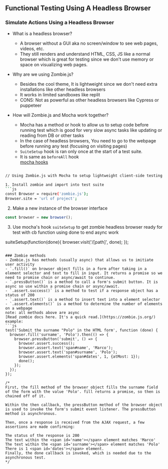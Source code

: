 ## Functional Testing Using A Headless Browser

### Simulate Actions Using a Headless Browser

- What is a headless browser?
    * A browser without a GUI aka no screen/window to see web pages, videos, etc. 
    * They still renders and understand HTML, CSS, JS like a normal browser which is great for testing since we don't use memory or space on visualizing web pages. 

- Why are we using Zombie.js?
    * Besides the cool theme, It is lightweight since we don't need extra installations like other headless browsers
    * It works in limited sandboxes like replit
    * CONS: Not as powerful as other headless browsers like Cypress or puppeteer

- How will Zombie.js and Mocha work together?
    * Mocha has a method or hook to allow us to setup code before running test which is good for very slow async tasks like updating or reading from DB or other tasks
    * In the case of headless browsers, You need to go to the webpage before running any test (focusing on visiting pages)
    * `SuiteSetup` hook is ran only once at the start of a test suite. 
    * It is same as `beforeAll` hook  
    [mocha hooks](https://mochajs.org/#hooks)

    

```sh

// Using Zombie.js with Mocha to setup lightweight client-side testing simulate user actions

1. Install zombie and import into test suite
```js
const Browser = require('zombie.js');
Browser.site = 'url of project';
```

2. Make a new instance of the browser interface
```js
const browser = new browser();
```

3. Use mocha's hook `suiteSetup` to get zombie headless browser ready for test with
cb function using done to end async work

suiteSetup(function(done){
    browser.visit('/[path]', done);
});
```

### Zombie methods 
- Zombie.js has methods (usually async) that allows us to imitiate user activity 
- `.fill()` on browser object fills in a form after taking in a element selector and text to fill in input. It returns a promise so we need to promise chain or async/await to continue. 
- `.pressButton()` is a method to call a form's submit button. It is async so use within a promise chain or async/await. 
- `.assert.success()` is a method to test if a response object has a status of 200
- `.assert.text()` is a method to insert text into a element selector
- `.assert.elements()` is a method to determine the number of elements on a webpage
note: all methods above are async
[Read zombie docs here. It's a quick read.](https://zombie.js.org/)
example:
```js
test('Submit the surname "Polo" in the HTML form', function (done) {
  browser.fill('surname', 'Polo').then(() => {
    browser.pressButton('submit', () => {
      browser.assert.success();
      browser.assert.text('span#name', 'Marco');
      browser.assert.text('span#surname', 'Polo');
      browser.assert.elements('span#dates', 1, {atMost: 1});
      done();
    });
  });
});

/*
First, the fill method of the browser object fills the surname field of the form with the value 'Polo'. fill returns a promise, so then is chained off of it.

Within the then callback, the pressButton method of the browser object is used to invoke the form's submit event listener. The pressButton method is asynchronous.

Then, once a response is received from the AJAX request, a few assertions are made confirming:

The status of the response is 200
The text within the <span id='name'></span> element matches 'Marco'
The text within the <span id='surname'></span> element matches 'Polo'
There is 1 <span id='dates'></span> element.
Finally, the done callback is invoked, which is needed due to the asynchronous test.
*/
```